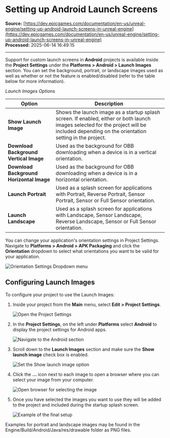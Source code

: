 # Setting up Android Launch Screens

**Source:** [https://dev.epicgames.com/documentation/en-us/unreal-engine/setting-up-android-launch-screens-in-unreal-engine](https://dev.epicgames.com/documentation/en-us/unreal-engine/setting-up-android-launch-screens-in-unreal-engine)  
**Processed:** 2025-06-14 16:49:15

---

Support for custom launch screens in **Android** projects is available inside the **Project Settings** under the **Platforms > Android > Launch Images** section. You can set the background, portrait, or landscape images used as well as whether or not the feature is enabled/disabled (refer to the table below for more information).

*Launch Images Options*

| Option | Description |
| --- | --- |
| **Show Launch Image** | Shows the launch image as a startup splash screen. If enabled, either or both launch images selected for the project will be included depending on the orientation setting in the project. |
| **Download Background Vertical Image** | Used as the background for OBB downloading when a device is in a vertical orientation. |
| **Download Background Horizontal Image** | Used as the background for OBB downloading when a device is in a horizontal orientation. |
| **Launch Portrait** | Used as a splash screen for applications with Portrait, Reverse Portrait, Sensor Portrait, Sensor or Full Sensor orientation. |
| **Launch Landscape** | Used as a splash screen for applications with Landscape, Sensor Landscape, Reverse Landscape, Sensor or Full Sensor orientation. |

You can change your application's orientation settings in Project Settings. Navigate to **Platforms > Android > APK Packaging** and click the **Orientation** dropdown to select what orientations you want to be valid for your application.

![Orientation Settings Dropdown menu](https://d1iv7db44yhgxn.cloudfront.net/documentation/images/bc2fd605-e7fd-45b3-97d4-eff3794534cc/ue5_1-01-orientation-menu.png "Orientation Settings Dropdown menu")

## Configuring Launch Images

To configure your project to use the Launch Images:

1.  Inside your project from the **Main** menu, select **Edit > Project Settings**.
    
    ![Open the Project Settings](https://d1iv7db44yhgxn.cloudfront.net/documentation/images/b1298aab-93ea-485c-9684-f2001f2a9f52/ue5_1-02-open-project-settings.png "Open the Project Settings")
2.  In the **Project Settings**, on the left under **Platforms** select **Android** to display the project settings for Android apps.
    
    ![Navigate to the Android section](https://d1iv7db44yhgxn.cloudfront.net/documentation/images/1d6e451f-865f-4565-ab8c-b7038ebec8ac/ue5_1-03-select-android-section.png "Navigate to the Android section")
3.  Scroll down to the **Launch Images** section and make sure the **Show launch image** check box is enabled.
    
    ![Set the Show launch image option](https://d1iv7db44yhgxn.cloudfront.net/documentation/images/634f902a-4f65-40de-a4b9-fe047f155bcb/ue5_1-04-set-show-launch-image.png "Set the Show launch image option")
4.  Click the **...** icon next to each image to open a browser where you can select your image from your computer.
    
    ![Open browser for selecting the image](https://d1iv7db44yhgxn.cloudfront.net/documentation/images/39207a53-34d0-4911-b924-2fa8bde4a1a2/ue5_1-05-browse-image.png "Open browser for selecting the image")
5.  Once you have selected the images you want to use they will be added to the project and included during the startup splash screen.
    
    ![Example of the final setup](https://d1iv7db44yhgxn.cloudfront.net/documentation/images/b7bd7032-7d45-4ed8-9869-f4f7a1ee011a/ue5_1-06-final-setup.png "Example of the final set up")

Examples for portrait and landscape images may be found in the Engine/Build/Android/Java/res/drawable folder as PNG files.